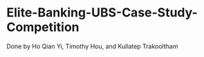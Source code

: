 # Elite-Banking-UBS-Case-Study-Competition
Done by
Ho Qian Yi, Timothy Hou, and Kullatep Trakooltham
